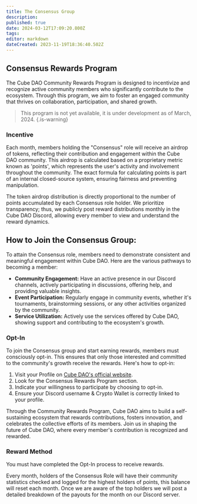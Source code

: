 ```yaml
---
title: The Consensus Group
description: 
published: true
date: 2024-03-12T17:09:20.800Z
tags: 
editor: markdown
dateCreated: 2023-11-19T18:36:40.502Z
---
```


## Consensus Rewards Program

The Cube DAO Community Rewards Program is designed to incentivize and recognize active community members who significantly contribute to the ecosystem. Through this program, we aim to foster an engaged community that thrives on collaboration, participation, and shared growth.

> This program is not yet available, it is under development as of March, 2024.
{.is-warning}



### Incentive

Each month, members holding the "Consensus" role will receive an airdrop of tokens, reflecting their contribution and engagement within the Cube DAO community. This airdrop is calculated based on a proprietary metric known as 'points', which represents the user's activity and involvement throughout the community. The exact formula for calculating points is part of an internal closed-source system, ensuring fairness and preventing manipulation.

The token airdrop distribution is directly proportional to the number of points accumulated by each Consensus role holder. We prioritize transparency; thus, we publicly post reward distributions monthly in the Cube DAO Discord, allowing every member to view and understand the reward dynamics.

## How to Join the Consensus Group:
To attain the Consensus role, members need to demonstrate consistent and meaningful engagement within Cube DAO. Here are the various pathways to becoming a member:

- **Community Engagement:** Have an active presence in our Discord channels, actively participating in discussions, offering help, and providing valuable insights.
- **Event Participation:** Regularly engage in community events, whether it's tournaments, brainstorming sessions, or any other activities organized by the community.
- **Service Utilization:** Actively use the services offered by Cube DAO, showing support and contributing to the ecosystem's growth.

### Opt-In 
To join the Consensus group and start earning rewards, members must consciously opt-in. This ensures that only those interested and committed to the community's growth receive the rewards. Here's how to opt-in:

1. Visit your Profile on [Cube DAO's official website](https://cubedao.net).
2. Look for the Consensus Rewards Program section.
3. Indicate your willingness to participate by choosing to opt-in.
4. Ensure your Discord username & Crypto Wallet is correctly linked to your profile.

Through the Community Rewards Program, Cube DAO aims to build a self-sustaining ecosystem that rewards contributions, fosters innovation, and celebrates the collective efforts of its members. Join us in shaping the future of Cube DAO, where every member's contribution is recognized and rewarded.

### Reward Method

You must have completed the Opt-In process to receive rewards.

Every month, holders of the Consensus Role will have their community statistics checked and logged for the highest holders of points, this balance will reset each month. Once we are aware of the top holders we will post a detailed breakdown of the payouts for the month on our Discord server.  